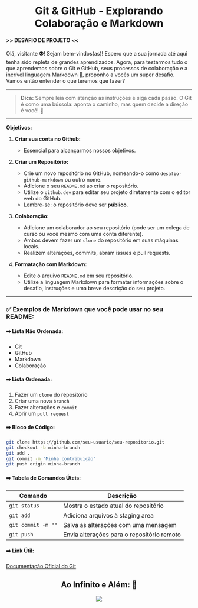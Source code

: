 <center><h1>Git & GitHub - Explorando Colaboração e Markdown </h1></center>

#### >> DESAFIO DE PROJETO <<

Olá, visitante 👽! Sejam bem-vindos(as)! Espero que a sua jornada até aqui tenha sido repleta de grandes aprendizados. Agora, para testarmos tudo o que aprendemos sobre o Git e GitHub, seus processos de colaboração e a incrível linguagem Markdown 💞, proponho a vocês um super desafio. Vamos então entender o que teremos que fazer?

---

> **Dica:** Sempre leia com atenção as instruções e siga cada passo. O Git é como uma bússola: aponta o caminho, mas quem decide a direção é você! 🧭

---

**Objetivos:**

1. **Criar sua conta no Github:**
   - Essencial para alcançarmos nossos objetivos.

2. **Criar um Repositório:**
   - Crie um novo repositório no GitHub, nomeando-o como `desafio-github-markdown` ou outro nome.
   - Adicione o seu `README.md` ao criar o repositório.
   - Utilize o `github.dev` para editar seu projeto diretamente com o editor web do GitHub.
   - Lembre-se: o repositório deve ser **público**.

3. **Colaboração:**
   - Adicione um colaborador ao seu repositório (pode ser um colega de curso ou você mesmo com uma conta diferente).
   - Ambos devem fazer um `clone` do repositório em suas máquinas locais.
   - Realizem alterações, commits, abram issues e pull requests.

4. **Formatação com Markdown:**
   - Edite o arquivo `README.md` em seu repositório.
   - Utilize a linguagem Markdown para formatar informações sobre o desafio, instruções e uma breve descrição do seu projeto.

---

### ✅ Exemplos de Markdown que você pode usar no seu README:

#### ➡️ Lista Não Ordenada:
- Git
- GitHub
- Markdown
- Colaboração

#### ➡️ Lista Ordenada:
1. Fazer um `clone` do repositório
2. Criar uma nova `branch`
3. Fazer alterações e `commit`
4. Abrir um `pull request`

#### ➡️ Bloco de Código:
```bash
git clone https://github.com/seu-usuario/seu-repositorio.git
git checkout -b minha-branch
git add .
git commit -m "Minha contribuição"
git push origin minha-branch
```

#### ➡️ Tabela de Comandos Úteis:
| Comando           | Descrição                            |
|-------------------|------------------------------------|
| `git status`      | Mostra o estado atual do repositório |
| `git add`         | Adiciona arquivos à staging area     |
| `git commit -m ""`| Salva as alterações com uma mensagem |
| `git push`        | Envia alterações para o repositório remoto |

#### ➡️ Link Útil:  
[Documentação Oficial do Git](https://git-scm.com/doc)

<div align="center"><h2> Ao Infinito e Além: 🚀</h2></div>

<div align="center"><img src="https://i.pinimg.com/originals/6b/7e/d3/6b7ed39c3751c92df2d3ece16a329925.gif") /></div>
